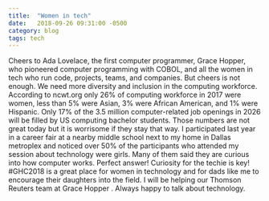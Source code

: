 ```yaml
---
title:  "Women in tech"
date:   2018-09-26 09:31:00 -0500
category: blog 
tags: tech
---
```


Cheers to Ada Lovelace, the first computer programmer, Grace Hopper, who pioneered computer programming with COBOL, and all the women in tech who run code, projects, teams, and companies. But cheers is not enough. We need more diversity and inclusion in the computing workforce. According to ncwt.org only 26% of computing workforce in 2017 were women, less than 5% were Asian, 3% were African American, and 1% were Hispanic. Only 17% of the 3.5 million computer-related job openings in 2026 will be filled by US computing bachelor students. Those numbers are
not great today but it is worrisome if they stay that way. I participated last year in a career fair at a nearby middle school next to my home in Dallas metroplex and noticed over 50% of the participants who attended my session about technology were girls. Many of them said they are curious into how computer works. Perfect answer! Curiosity for the techie is key! #GHC2018 is a great place for women in technology and for dads like me to encourage their daughters into the field. I will be helping our Thomson Reuters team at Grace Hopper . Always happy to talk about technology.
